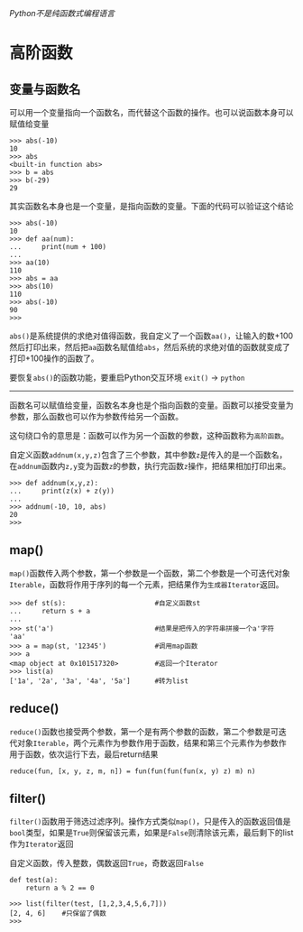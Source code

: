 *Python不是纯函数式编程语言*

# 高阶函数

## 变量与函数名

可以用一个变量指向一个函数名，而代替这个函数的操作。也可以说函数本身可以赋值给变量

```
>>> abs(-10)
10
>>> abs
<built-in function abs>
>>> b = abs
>>> b(-29)
29
```

其实函数名本身也是一个变量，是指向函数的变量。下面的代码可以验证这个结论

```
>>> abs(-10)
10
>>> def aa(num):
...     print(num + 100)
... 
>>> aa(10)
110
>>> abs = aa
>>> abs(10)
110
>>> abs(-10)
90
>>> 
```

`abs()`是系统提供的求绝对值得函数，我自定义了一个函数`aa()`，让输入的数+100然后打印出来，然后把`aa`函数名赋值给`abs`，然后系统的求绝对值的函数就变成了打印+100操作的函数了。

要恢复`abs()`的函数功能，要重启Python交互环境 `exit()`  -> `python`

---

函数名可以赋值给变量，函数名本身也是个指向函数的变量。函数可以接受变量为参数，那么函数也可以作为参数传给另一个函数。

这句绕口令的意思是：函数可以作为另一个函数的参数，这种函数称为`高阶函数`。

自定义函数`addnum(x,y,z)`包含了三个参数，其中参数`z`是传入的是一个函数名，在`addnum`函数内`z,y`变为函数`z`的参数，执行完函数`z`操作，把结果相加打印出来。

```
>>> def addnum(x,y,z):
...     print(z(x) + z(y))
... 
>>> addnum(-10, 10, abs)
20
>>> 
```

## map()

`map()`函数传入两个参数，第一个参数是一个函数，第二个参数是一个可迭代对象`Iterable`，函数将作用于序列的每一个元素，把结果作为`生成器Iterator`返回。


	>>> def st(s):						#自定义函数st
	...     return s + a
	... 
	>>> st('a')							#结果是把传入的字符串拼接一个a'字符
	'aa'
	>>> a = map(st, '12345')			#调用map函数
	>>> a
	<map object at 0x101517320>			#返回一个Iterator
	>>> list(a)
	['1a', '2a', '3a', '4a', '5a']		#转为list


## reduce()

`reduce()`函数也接受两个参数，第一个是有两个参数的函数，第二个参数是可迭代对象`Iterable`，两个元素作为参数作用于函数，结果和第三个元素作为参数作用于函数，依次运行下去，最后return结果

```
reduce(fun, [x, y, z, m, n]) = fun(fun(fun(fun(x, y) z) m) n)
```

## filter()

`filter()`函数用于筛选过滤序列。操作方式类似`map()`，只是传入的函数返回值是`bool`类型，如果是`True`则保留该元素，如果是`False`则清除该元素，最后剩下的list作为`Iterator`返回

自定义函数，传入整数，偶数返回`True`，奇数返回`False`

```
def test(a):
	return a % 2 == 0
```

```
>>> list(filter(test, [1,2,3,4,5,6,7]))
[2, 4, 6]    #只保留了偶数
>>>
``` 
